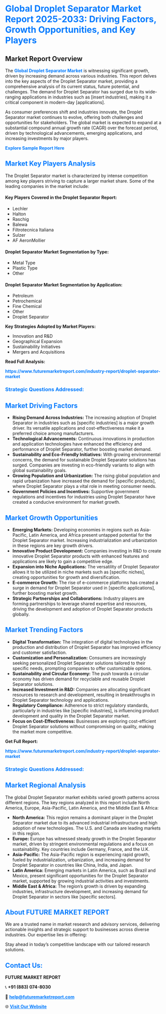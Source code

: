<h1 style="color: #007BFF;">Global Droplet Separator Market Report 2025-2033: Driving Factors, Growth Opportunities, and Key Players</h1>

<section id="overview">
<h2>Market Report Overview</h2>
<p>The <a href="https://www.futuremarketreport.com/industry-report/droplet-separator-market" style="color: #007BFF; text-decoration: none;"><strong>Global Droplet Separator Market</strong></a> is witnessing significant growth, driven by increasing demand across various industries. This report delves into the key aspects of the Droplet Separator market, providing a comprehensive analysis of its current status, future potential, and challenges. The demand for Droplet Separator has surged due to its wide-ranging applications in industries such as [insert industries], making it a critical component in modern-day [applications].</p>
<p>As consumer preferences shift and industries innovate, the Droplet Separator market continues to evolve, offering both challenges and opportunities for stakeholders. The global market is expected to expand at a substantial compound annual growth rate (CAGR) over the forecast period, driven by technological advancements, emerging applications, and increasing investments by major players.</p>
</section>

<section id="overview">
<p><a href="https://www.futuremarketreport.com/request-sample/reportId=110998" style="color: #007BFF; text-decoration: none;"><strong>Explore Sample Report Here</strong></a></p>
</section>

<section id="key-players">
<h2 style="color: #007BFF;">Market Key Players Analysis</h2>
<p>The Droplet Separator market is characterized by intense competition among key players striving to capture a larger market share. Some of the leading companies in the market include:</p>
<h4>Key Players Covered in the Droplet Separator Report:</h4>
<ul><li>Lechler</li><li>Halton</li><li>Raschig</li><li>Balewa</li><li>Filtrotecnica Italiana</li><li>Sulzer</li><li>AF AeronMollier</li></ul>
<h4>Droplet Separator Market Segmentation by Type:</h4>
<ul><li>Metal Type</li><li>Plastic Type</li><li>Other</li></ul>

<h4>Droplet Separator Market Segmentation by Application:</h4>
<ul><li>Petroleum</li><li>Petrochemical</li><li>Fine Chemical</li><li>Other</li><li>Droplet Separator</li></ul>
<p><strong>Key Strategies Adopted by Market Players:</strong></p>
<ul>
<li>Innovation and R&D</li>
<li>Geographical Expansion</li>
<li>Sustainability Initiatives</li>
<li>Mergers and Acquisitions</li>
</ul>
</section>

<section>
<p><strong>Read Full Analysis: </strong></p><a href="https://www.futuremarketreport.com/industry-report/droplet-separator-market" style="color: #007BFF; text-decoration: none;"><strong>https://www.futuremarketreport.com/industry-report/droplet-separator-market</strong></a>
<h3 style="color: #007BFF;">Strategic Questions Addressed:</h3>
</section>

<section id="driving-factors">
<h2 style="color: #007BFF;">Market Driving Factors</h2>
<ul>
<li><strong>Rising Demand Across Industries:</strong> The increasing adoption of Droplet Separator in industries such as [specific industries] is a major growth driver. Its versatile applications and cost-effectiveness make it a preferred choice among manufacturers.</li>
<li><strong>Technological Advancements:</strong> Continuous innovations in production and application technologies have enhanced the efficiency and performance of Droplet Separator, further boosting market demand.</li>
<li><strong>Sustainability and Eco-Friendly Initiatives:</strong> With growing environmental concerns, the demand for sustainable Droplet Separator solutions has surged. Companies are investing in eco-friendly variants to align with global sustainability goals.</li>
<li><strong>Growing Population and Urbanization:</strong> The rising global population and rapid urbanization have increased the demand for [specific products], where Droplet Separator plays a vital role in meeting consumer needs.</li>
<li><strong>Government Policies and Incentives:</strong> Supportive government regulations and incentives for industries using Droplet Separator have created a conducive environment for market growth.</li>
</ul>
</section>

<section id="growth-opportunities">
<h2 style="color: #007BFF;">Market Growth Opportunities</h2>
<ul>
<li><strong>Emerging Markets:</strong> Developing economies in regions such as Asia-Pacific, Latin America, and Africa present untapped potential for the Droplet Separator market. Increasing industrialization and urbanization in these regions are key growth drivers.</li>
<li><strong>Innovative Product Development:</strong> Companies investing in R&D to create innovative Droplet Separator products with enhanced features and applications are likely to gain a competitive edge.</li>
<li><strong>Expansion into Niche Applications:</strong> The versatility of Droplet Separator allows it to be utilized in niche markets such as [specific niches], creating opportunities for growth and diversification.</li>
<li><strong>E-commerce Growth:</strong> The rise of e-commerce platforms has created a surge in demand for Droplet Separator used in [specific applications], further boosting market growth.</li>
<li><strong>Strategic Partnerships and Collaborations:</strong> Industry players are forming partnerships to leverage shared expertise and resources, driving the development and adoption of Droplet Separator products globally.</li>
</ul>
</section>

<section id="trending-factors">
<h2 style="color: #007BFF;">Market Trending Factors</h2>
<ul>
<li><strong>Digital Transformation:</strong> The integration of digital technologies in the production and distribution of Droplet Separator has improved efficiency and customer satisfaction.</li>
<li><strong>Customization and Personalization:</strong> Consumers are increasingly seeking personalized Droplet Separator solutions tailored to their specific needs, prompting companies to offer customizable options.</li>
<li><strong>Sustainability and Circular Economy:</strong> The push towards a circular economy has driven demand for recyclable and reusable Droplet Separator solutions.</li>
<li><strong>Increased Investment in R&D:</strong> Companies are allocating significant resources to research and development, resulting in breakthroughs in Droplet Separator technology and applications.</li>
<li><strong>Regulatory Compliance:</strong> Adherence to strict regulatory standards, particularly in industries like [specific industries], is influencing product development and quality in the Droplet Separator market.</li>
<li><strong>Focus on Cost-Effectiveness:</strong> Businesses are exploring cost-efficient Droplet Separator solutions without compromising on quality, making the market more competitive.</li>
</ul>
</section>

<section>
<p><strong>Get Full Report: </strong></p><a href="https://www.futuremarketreport.com/industry-report/droplet-separator-market" style="color: #007BFF; text-decoration: none;"><strong>https://www.futuremarketreport.com/industry-report/droplet-separator-market</strong></a>
<h3 style="color: #007BFF;">Strategic Questions Addressed:</h3>
</section>


<section id="regional-analysis">
<h2 style="color: #007BFF;">Market Regional Analysis</h2>
<p>The global Droplet Separator market exhibits varied growth patterns across different regions. The key regions analyzed in this report include North America, Europe, Asia-Pacific, Latin America, and the Middle East & Africa:</p>
<ul>
<li><strong>North America:</strong> This region remains a dominant player in the Droplet Separator market due to its advanced industrial infrastructure and high adoption of new technologies. The U.S. and Canada are leading markets in this region.</li>
<li><strong>Europe:</strong> Europe has witnessed steady growth in the Droplet Separator market, driven by stringent environmental regulations and a focus on sustainability. Key countries include Germany, France, and the U.K.</li>
<li><strong>Asia-Pacific:</strong> The Asia-Pacific region is experiencing rapid growth, fueled by industrialization, urbanization, and increasing demand for Droplet Separator in countries like China, India, and Japan.</li>
<li><strong>Latin America:</strong> Emerging markets in Latin America, such as Brazil and Mexico, present significant opportunities for the Droplet Separator market, supported by growing industrial activities and investments.</li>
<li><strong>Middle East & Africa:</strong> The region’s growth is driven by expanding industries, infrastructure development, and increasing demand for Droplet Separator in sectors like [specific sectors].</li>
</ul>
</section>

<footer>
<h2 style="color: #007BFF;">About FUTURE MARKET REPORT</h2>
<p>We are a trusted name in market research and advisory services, delivering actionable insights and strategic support to businesses across diverse industries. Our expertise lies in offering:</p>

<p>Stay ahead in today’s competitive landscape with our tailored research solutions.</p>

<h2 style="color: #007BFF;">Contact Us:</h2>
<p><strong>FUTURE MARKET REPORT</strong></p>
<p>📞 <strong>+91 (883) 074-8030</strong></p>
<p>📧 <strong><a href="mailto:help@futuremarketreport.com" style="color: #007BFF;">help@futuremarketreport.com</a></strong></p>
<p>🌐 <strong><a href="https://www.futuremarketreport.com/" style="color: #007BFF;">Visit Our Website</a></strong></p>
</footer>